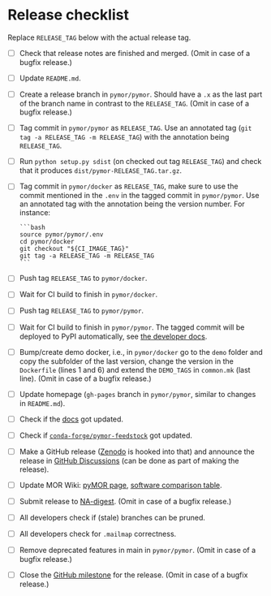 # Release checklist

Replace `RELEASE_TAG` below with the actual release tag.

- [ ] Check that release notes are finished and merged.
      (Omit in case of a bugfix release.)
- [ ] Update `README.md`.
- [ ] Create a release branch in `pymor/pymor`.
      Should have a `.x` as the last part of the branch name in contrast
      to the `RELEASE_TAG`.
      (Omit in case of a bugfix release.)
- [ ] Tag commit in `pymor/pymor` as `RELEASE_TAG`.
      Use an annotated tag (`git tag -a RELEASE_TAG -m RELEASE_TAG`) with the
      annotation being `RELEASE_TAG`.
- [ ] Run `python setup.py sdist` (on checked out tag `RELEASE_TAG`) and check
      that it produces `dist/pymor-RELEASE_TAG.tar.gz`.
- [ ] Tag commit in `pymor/docker` as `RELEASE_TAG`, make sure to use the commit
      mentioned in the `.env` in the tagged commit in `pymor/pymor`.
      Use an annotated tag with the annotation being the version number.
      For instance:

      ```bash
      source pymor/pymor/.env
      cd pymor/docker
      git checkout "${CI_IMAGE_TAG}"
      git tag -a RELEASE_TAG -m RELEASE_TAG
      ```

- [ ] Push tag `RELEASE_TAG` to `pymor/docker`.
- [ ] Wait for CI build to finish in `pymor/docker`.
- [ ] Push tag `RELEASE_TAG` to `pymor/pymor`.
- [ ] Wait for CI build to finish in `pymor/pymor`.
      The tagged commit will be deployed to PyPI automatically, see
      [the developer docs](https://docs.pymor.org/main/developer_docs.html#stage-deploy).
- [ ] Bump/create demo docker, i.e., in `pymor/docker` go to the `demo` folder
      and copy the subfolder of the last version, change the version in the
      `Dockerfile` (lines 1 and 6) and extend the `DEMO_TAGS` in `common.mk`
      (last line).
      (Omit in case of a bugfix release.)
- [ ] Update homepage
      (`gh-pages` branch in `pymor/pymor`, similar to changes in `README.md`).
- [ ] Check if the [docs](https://docs.pymor.org) got updated.
- [ ] Check if [`conda-forge/pymor-feedstock`](https://github.com/conda-forge/pymor-feedstock)
      got updated.
- [ ] Make a GitHub release
      ([Zenodo](https://zenodo.org/record/7494334) is hooked into that) and
      announce the release in
      [GitHub Discussions](https://github.com/pymor/pymor/discussions)
      (can be done as part of making the release).
- [ ] Update MOR Wiki:
      [pyMOR page](https://morwiki.mpi-magdeburg.mpg.de/morwiki/index.php/PyMOR),
      [software comparison table](https://morwiki.mpi-magdeburg.mpg.de/morwiki/index.php/Comparison_of_Software).
- [ ] Submit release to [NA-digest](http://icl.utk.edu/na-digest/websubmit.html).
      (Omit in case of a bugfix release.)
- [ ] All developers check if (stale) branches can be pruned.
- [ ] All developers check for `.mailmap` correctness.
- [ ] Remove deprecated features in main in `pymor/pymor`.
      (Omit in case of a bugfix release.)
- [ ] Close the [GitHub milestone](https://github.com/pymor/pymor/milestones)
      for the release.
      (Omit in case of a bugfix release.)
